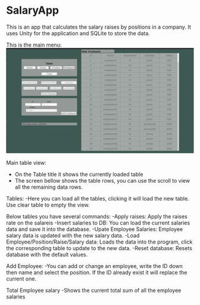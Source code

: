 # SalaryApp
 
 This is an app that calculates the salary raises by positions in a company. It uses Unity for the application and SQLite to store the data.
 
 This is the main menu:
 ![image](https://github.com/ManuelSuarez93/SalaryApp/blob/main/Screenshot.JPG)
 
 Main table view:
 - On the Table title it shows the currently loaded table
 - The screen bellow shows the table rows, you can use the scroll to view all the remaining data rows.
 
 Tables:
 -Here you can load all the tables, clicking it will load the new table. Use clear table to empty the view.
 
 Below tables you have several commands:
 -Apply raises: Apply the raises rate on the salareis
 -Insert salaries to DB: You can load the current salaries data and save it into the database.
 -Upate Employee Salaries: Employee salary data is updated with the new salary data.
 -Load Employee/Position/Raise/Salary data: Loads the data into the program, click the corresponding table to update to the new data.
 -Reset database: Resets database with the default values.
 
 Add Employee:
 -You can add or change an employee, write the ID down then name and select the position. If the ID already exist it will replace the current one.
 
 Total Employee salary
 -Shows the current total sum of all the employee salaries
 
 
 
 
